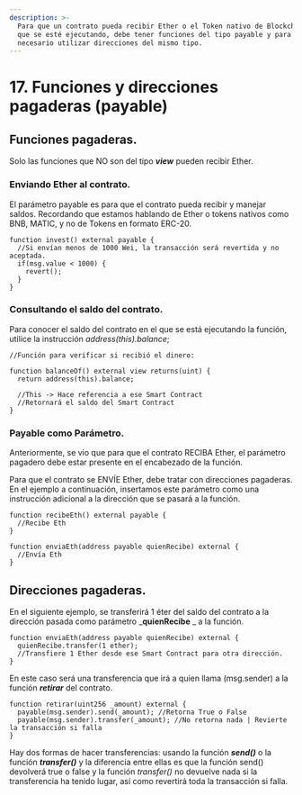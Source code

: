 ```yaml
---
description: >-
  Para que un contrato pueda recibir Ether o el Token nativo de Blockchain EVM
  que se esté ejecutando, debe tener funciones del tipo payable y para enviarlo es
  necesario utilizar direcciones del mismo tipo.
---
```


# 17. Funciones y direcciones pagaderas (payable)

## Funciones pagaderas.

Solo las funciones que NO son del tipo _**view**_ pueden recibir Ether.

### Enviando Ether al contrato.

El parámetro payable es para que el contrato pueda recibir y manejar saldos. Recordando que estamos hablando de Ether o tokens nativos como BNB, MATIC, y no de Tokens en formato ERC-20.

```solidity
function invest() external payable {
  //Si envían menos de 1000 Wei, la transacción será revertida y no aceptada.
  if(msg.value < 1000) {
    revert();
  }
}
```

### Consultando el saldo del contrato.

Para conocer el saldo del contrato en el que se está ejecutando la función, utilice la instrucción _address(this).balance_;

```solidity
//Función para verificar si recibió el dinero:

function balanceOf() external view returns(uint) {
  return address(this).balance;

  //This -> Hace referencia a ese Smart Contract
  //Retornará el saldo del Smart Contract
}
```

### Payable como Parámetro.

Anteriormente, se vio que para que el contrato RECIBA Ether, el parámetro pagadero debe estar presente en el encabezado de la función.

Para que el contrato se ENVÍE Ether, debe tratar con direcciones pagaderas. En el ejemplo a continuación, insertamos este parámetro como una instrucción adicional a la dirección que se pasará a la función.

```solidity
function recibeEth() external payable {
  //Recibe Eth
}

function enviaEth(address payable quienRecibe) external {
  //Envía Eth
}
```

## Direcciones pagaderas.

En el siguiente ejemplo, se transferirá 1 éter del saldo del contrato a la dirección pasada como parámetro _**quienRecibe** _ a la función.

```solidity
function enviaEth(address payable quienRecibe) external {
  quienRecibe.transfer(1 ether);
  //Transfiere 1 Ether desde ese Smart Contract para otra dirección.
}
```

En este caso será una transferencia que irá a quien llama (msg.sender) a la función _**retirar**_ del contrato.

```solidity
function retirar(uint256 _amount) external {
  payable(msg.sender).send(_amount); //Retorna True o False
  payable(msg.sender).transfer(_amount); //No retorna nada | Revierte la transacción si falla
}
```

Hay dos formas de hacer transferencias: usando la función _**send()**_ o la función _**transfer()**_ y la diferencia entre ellas es que la función send() devolverá true o false y la función _transfer()_ no devuelve nada si la transferencia ha tenido lugar, así como revertirá toda la transacción si falla.
